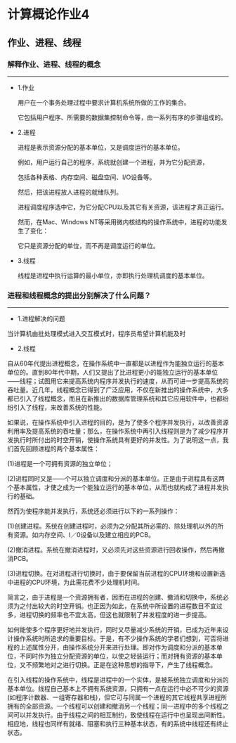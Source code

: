 # 计算概论作业4

## 作业、进程、线程

### 解释作业、进程、线程的概念

***

* 1.作业
   
  用户在一个事务处理过程中要求计算机系统所做的工作的集合。
  
  它包括用户程序、所需要的数据集控制命令等，由一系列有序的步骤组成的。
  
* 2.进程

  进程是表示资源分配的基本单位，又是调度运行的基本单位。
  
  例如，用户运行自己的程序，系统就创建一个进程，并为它分配资源，
  
  包括各种表格、内存空间、磁盘空间、I/O设备等。
  
  然后，把该进程放人进程的就绪队列。
  
  进程调度程序选中它，为它分配CPU以及其它有关资源，该进程才真正运行。
  
  然而，在Mac、Windows NT等采用微内核结构的操作系统中，进程的功能发生了变化：
  
  它只是资源分配的单位，而不再是调度运行的单位。
  
* 3.线程
  
  线程是进程中执行运算的最小单位，亦即执行处理机调度的基本单位。
  
  

 









                                

### 进程和线程概念的提出分别解决了什么问题？

***

* 1.进程解决的问题

当计算机由批处理模式进入交互模式时，程序员希望计算机能及时

* 2.线程

自从60年代提出进程概念，在操作系统中一直都是以进程作为能独立运行的基本单位的。直到80年代中期，人们又提出了比进程更小的能独立运行的基本单位 ——线程；试图用它来提高系统内程序并发执行的速度，从而可进一步提高系统的吞吐量。近几年，线程概念已得到了广泛应用，不仅在新推出的操作系统中，大多都已引入了线程概念，而且在新推出的数据库管理系统和其它应用软件中，也都纷纷引入了线程，来改善系统的性能。

如果说，在操作系统中引入进程的目的，是为了使多个程序并发执行，以改善资源利用率及提高系统的吞吐量；那么，在操作系统中再引入线程则是为了减少程序并发执行时所付出的时空开销，使操作系统具有更好的并发性。为了说明这一点，我们首先回顾进程的两个基本属性：

(1)进程是一个可拥有资源的独立单位；

(2)进程同时又是——个可以独立调度和分派的基本单位。正是由于进程具有这两个基本属性，才使之成为一个能独立运行的基本单位，从而也就构成了进程并发执行的基础。

然而为使程序能并发执行，系统还必须进行以下的一系列操作：

(1)创建进程。系统在创建进程时，必须为之分配其所必需的、除处理机以外的所有资源。如内存空间、I／0设备以及建立相应的PCB。

(2)撤消进程。系统在撤消进程时，又必须先对这些资源进行回收操作，然后再撤消PCB。

(3)进程切换。在对进程进行切换时，由于要保留当前进程的CPU环境和设置新选中进程的CPU环境，为此需花费不少处理机时间。

简言之，由于进程是一个资源拥有者，因而在进程的创建、撤消和切换中，系统必须为之付出较大的时空开销。也正因为如此，在系统中所设置的进程数目不宜过多，进程切换的频率也不宜太高，但这也就限制了并发程度的进一步提高。

如何能使多个程序更好地并发执行，同时又尽量减少系统的开销，已成为近年来设计操作系统时所追求的重要目标。于是，有不少操作系统的学者们想到，可否将进程的上述属性分开，由操作系统分开来进行处理。即对作为调度和分派的基本单位，不同时作为独立分配资源的单位，以使之轻装运行；而对拥有资源的基本单位，又不频繁地对之进行切换。正是在这种思想的指导下，产生了线程概念。

在引入线程的操作系统中，线程是进程中的一个实体，是被系统独立调度和分派的基本单位。线程自己基本上不拥有系统资源，只拥有一点在运行中必不可少的资源 (如程序计数器、一组寄存器和栈)，但它可与同属一个进程的其它线程共享进程所拥有的全部资源。一个线程可以创建和撤消另一个线程；同一进程中的多个线程之间可以并发执行。由于线程之间的相互制约，致使线程在运行中也呈现出间断性。相应地，线程也同样有就绪、阻塞和执行三种基本状态，有的系统中线程还有终止状态。
  
